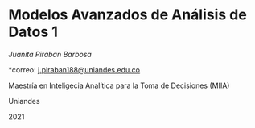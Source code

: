 # Modelos Avanzados de Análisis de Datos 1

*Juanita Piraban Barbosa*

*correo: j.piraban188@uniandes.edu.co

Maestría en Inteligecia Analítica para la Toma de Decisiones (MIIA)


Uniandes

2021

